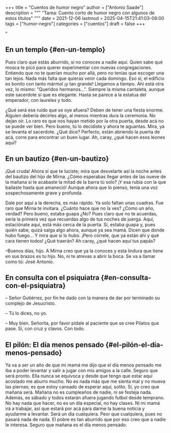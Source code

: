 +++
title = "Cuentos de humor negro"
author = ["Antonio Saade"]
description = """
  "Tarea: Cuento corto de humor negro con algunos de estos títulos"
  """
date = 2021-12-06
lastmod = 2025-04-15T21:41:03-06:00
tags = ["humor-negro"]
categories = ["cuentos"]
draft = false
+++

"


## En un templo {#en-un-templo}

Pues claro que estás aburrido, si no conoces a nadie aquí. Quien sabe qué mosca te picó para querer experimentar con nuevas congregaciones. Entiendo que no te querían mucho por allá, pero no tenías que escoger una tan lejos. Nada más falta que quieras venir cada domingo. Eso sí, el edificio es bonito con tanto mármol ¡y tan grande! Llegamos a tiempo. Ahí está otra vez, lo mismo: "Queridos hermanos...". Siempre la misma cantaleta, aunque este sacerdote sí que es elegante. Hasta se parece a la estatua del emperador, con laureles y todo.

¿Qué será ese ruido que se oye afuera? Deben de tener una fiesta enorme. Alguien debería decirles algo, al menos mientras dura la ceremonia. No dejan oír. Lo raro es que nos hayan metido por la otra puerta, desde acá no se puede ver bien. Pero bueno, tú lo decidiste y ahora te aguantas. Mira, ya se levanta el sacerdote. ¿Qué dice? Perfecto, están abriendo la puerta de acá, corre para encontrar un buen lugar. Ah, caray, ¿qué hacen esos leones aquí?


## En un bautizo {#en-un-bautizo}

¡Qué cruda! Ahora sí que te luciste; mira que desvelarte así la noche antes del bautizo del hijo de Mirna. ¿Cómo esperabas llegar antes de las nueve de la mañana si te acabaste la mitad de la barra tú solo? ¡Y esa rubia con la que bailaste hasta que amaneció! Aunque ahora que lo pienso, tenía una voz sospechosamente grave y profunda.

Dale por aquí a la derecha, es más rápido. Ya solo faltan unas cuadras. Fue raro que Mirna te invitara. ¿Cuánto hace que no la ves? ¿Como un año, verdad? Pero bueno, estaba guapa ¿No? Pues claro que no te acuerdas, sería la primera vez que recuerdas algo de tus noches de juerga. Aquí, estaciónate aquí, está más cerca de la puerta. Sí, estaba guapa y, pues quién sabe, quizá salga algo ahora, aunque ya sea mamá. Dicen que donde hubo fuego... Y mira que sí lo hubo. ¡Pero córrele, que ya están ahí y qué cara tienen todos! ¿Qué traerán? Ah caray, ¿qué hacen aquí tus papás?

–Buenos días, hijo. A Mirna creo que ya la conoces y esta lindura que tiene en sus brazos es tu hijo. No, ni te atrevas a abrir la boca. Se va a llamar como tú: José Antonio.


## En consulta con el psiquiatra {#en-consulta-con-el-psiquiatra}

– Señor Gutiérrez, por fin he dado con la manera de dar por terminado su complejo de Jesucristo.

– Tú lo dices, no yo.

– Muy bien. Señorita, por favor pídale al paciente que se cree Pilatos que pase. Sí, con  cruz y clavos. Con todo.


## El pilón: El día menos pensado {#el-pilón-el-día-menos-pensado}

Ya va a ser un año de que mi mamá me dijo que el día menos pensado me iba a poder levantar y salir a jugar con mis amigos a la calle. Seguro que será pronto. Ella nunca se equivoca y desde que tengo que estar aquí acostado me aburro mucho. No es nada más que me sienta mal y no mueva las piernas; es que estoy cansado de esperar aquí, solito. Sí, yo creo que mañana será. Mañana no es cumpleaños de nadie, ni se festeja nada. Además, es sábado y todos estarán afuera jugando futbol desde temprano. No hay nada que hacer, no es un día especial, no hay clases. Ni mi mamá irá a trabajar, así que estará por acá para darme la buena noticia y ayudarme a levantar. Será un día cualquiera. Peor que cualquiera, pues no pasará nada de nada. El pobre es tan aburrido que por eso creo que a nadie le interesa. Seguro que mañana es el día menos pensado.
